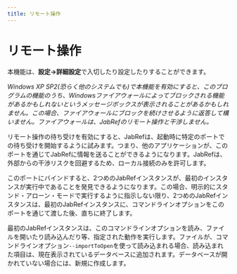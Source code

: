 ```yaml
---
title: リモート操作
---
```


# リモート操作

本機能は、**設定→詳細設定**で入切したり設定したりすることができます。

*Windows XP SP2(恐らく他のシステムでも)で本機能を有効にすると、このプログラムの機能のうち、Windowsファイアウォールによってブロックされる機能があるかもしれないというメッセージボックスが表示されることがあるかもしれません。この場合、ファイアウォールにブロックを続けさせるように返答して構いません。ファイアウォールは、JabRefのリモート操作と干渉しません。*

リモート操作の待ち受けを有効にすると、JabRefは、起動時に特定のポートでの待ち受けを開始するように試みます。つまり、他のアプリケーションが、このポートを通じてJabRefに情報を送ることができるようになります。JabRefは、外部からの干渉リスクを回避するため、ローカル接続のみを許可します。

このポートにバインドすると、2つめのJabRefインスタンスが、最初のインスタンスが実行中であることを発見できるようになります。この場合、明示的にスタンド・アローン・モードで実行するように指示しない限り、2つめのJabRefインスタンスは、最初のJabRefインスタンスに、コマンドラインオプションをこのポートを通じて渡した後、直ちに終了します。

最初のJabRefインスタンスは、このコマンドラインオプションを読み、ファイルを開いたり読み込んだり等、指定された動作を実行します。ファイルが、コマンドラインオプション`--importToOpen`を使って読み込まれる場合、読み込まれた項目は、現在表示されているデータベースに追加されます。データベースが開かれていない場合には、新規に作成します。
